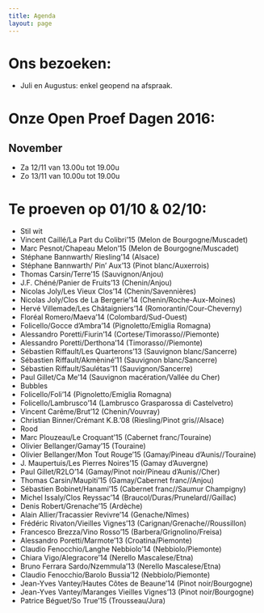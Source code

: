 ```yaml
---
title: Agenda
layout: page
---
```


Ons bezoeken:
============
* Juli en Augustus: enkel geopend na afspraak.

Onze Open Proef Dagen 2016:
===========================

November
--------
* Za 12/11 van 13.00u tot 19.00u
* Zo 13/11 van 10.00u tot 19.00u

Te proeven op 01/10 & 02/10:
============================
* Stil wit
* Vincent Caillé/La Part du Colibri’15 (Melon de Bourgogne/Muscadet)
* Marc Pesnot/Chapeau Melon’15 (Melon de Bourgogne/Muscadet)
* Stéphane Bannwarth/ Riesling’14 (Alsace)
* Stéphane Bannwarth/ Pin’ Aux’13 (Pinot blanc/Auxerrois)
* Thomas Carsin/Terre’15 (Sauvignon/Anjou)
* J.F. Chéné/Panier de Fruits’13 (Chenin/Anjou)
* Nicolas Joly/Les Vieux Clos’14 (Chenin/Savennières)
* Nicolas Joly/Clos de La Bergerie’14 (Chenin/Roche-Aux-Moines)
* Hervé Villemade/Les Châtaigniers’14 (Romorantin/Cour-Cheverny)
* Floréal Romero/Maeva’14 (Colombard/Sud-Ouest)
* Folicello/Gocce d’Ambra’14 (Pignoletto/Emiglia Romagna)
* Alessandro Poretti/Fiurin’14 (Cortese/Timorasso//Piemonte)
* Alessandro Poretti/Derthona’14 (Timorasso//Piemonte)
* Sébastien Riffault/Les Quarterons’13 (Sauvignon blanc/Sancerre)
* Sébastien Riffault/Akmèniné’11 (Sauvignon blanc/Sancerre)
* Sébastien Riffault/Saulétas’11 (Sauvignon/Sancerre)
* Paul Gillet/Ca Me’14 (Sauvignon macération/Vallée du Cher)
* Bubbles
* Folicello/Foli’14 (Pignoletto/Emiglia Romagna)
* Folicello/Lambrusco’14 (Lambrusco Grasparossa di Castelvetro)
* Vincent Carême/Brut’12 (Chenin/Vouvray)
* Christian Binner/Crémant K.B.’08 (Riesling/Pinot gris//Alsace)
* Rood
* Marc Plouzeau/Le Croquant’15 (Cabernet franc/Touraine)
* Olivier Bellanger/Gamay’15 (Touraine)
* Olivier Bellanger/Mon Tout Rouge’15 (Gamay/Pineau d’Aunis//Touraine)
* J. Maupertuis/Les Pierres Noires’15 (Gamay d’Auvergne)
* Paul Gillet/R2LO’14 (Gamay/Pinot noir/Pineau d’Aunis//Cher)
* Thomas Carsin/Maupiti’15 (Gamay/Cabernet franc//Anjou)
* Sébastien Bobinet/Hanami’15 (Cabernet franc//Saumur Champigny)
* Michel Issaly/Clos Reyssac’14 (Braucol/Duras/Prunelard//Gaillac)
* Denis Robert/Grenache’15 (Ardèche)
* Alain Allier/Tracassier Revivre’14 (Genache/Nîmes)
* Frédéric Rivaton/Vieilles Vignes’13 (Carignan/Grenache//Roussillon)
* Francesco Brezza/Vino Rosso’15 (Barbera/Grignolino/Freisa)
* Alessandro Poretti/Marmote’13 (Croatina/Piemonte)
* Claudio Fenocchio/Langhe Nebbiolo’14 (Nebbiolo/Piemonte)
* Chiara Vigo/Alegracore’14 (Nerello Mascalese/Etna)
* Bruno Ferrara Sardo/Nzemmula’13 (Nerello Mascalese/Etna)
* Claudio Fenocchio/Barolo Bussia’12 (Nebbiolo/Piemonte)
* Jean-Yves Vantey/Hautes Côtes de Beaune’14 (Pinot noir/Bourgogne)
* Jean-Yves Vantey/Maranges Vieilles Vignes’13 (Pinot noir/Bourgogne)
* Patrice Béguet/So True’15 (Trousseau/Jura)


 




















